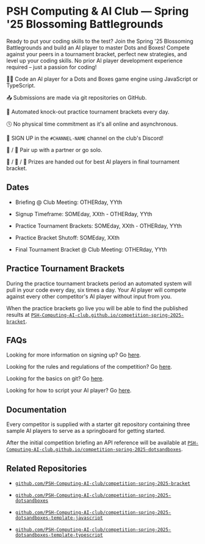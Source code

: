 # PSH Computing & AI Club — Spring '25 Blossoming Battlegrounds

Ready to put your coding skills to the test? Join the Spring '25 Blossoming Battlegrounds and build an AI player to master Dots and Boxes! Compete against your peers in a tournament bracket, perfect new strategies, and level up your coding skills. No prior AI player development experience required – just a passion for coding!

:technologist: Code an AI player for a Dots and Boxes game engine using JavaScript or TypeScript.

:outbox_tray: Submissions are made via git repositories on GitHub.

:calendar: Automated knock-out practice tournament brackets every day.

:clock4: No physical time commitment as it's all online and asynchronous.

:pencil: SIGN UP in the `#CHANNEL-NAME` channel on the club's Discord!

:bust_in_silhouette: / :busts_in_silhouette: Pair up with a partner or go solo.

:1st_place_medal: / :2nd_place_medal: / :3rd_place_medal: Prizes are handed out for best AI players in final tournament bracket.

## Dates

- Briefing @ Club Meeting: OTHERday, YYth

- Signup Timeframe: SOMEday, XXth - OTHERday, YYth

- Practice Tournament Brackets: SOMEday, XXth - OTHERday, YYth

- Practice Bracket Shutoff: SOMEday, XXth

- Final Tournament Bracket @ Club Meeting: OTHERday, YYth

## Practice Tournament Brackets

During the practice tournament brackets period an automated system will pull in your code every day, six times a day. Your AI player will compete against every other competitor's AI player without input from you.

When the practice brackets go live you will be able to find the published results at [`PSH-Computing-AI-club.github.io/competition-spring-2025-bracket`](https://PSH-Computing-AI-club.github.io/competition-spring-2025-bracket).

## FAQs

Looking for more information on signing up? Go [here](./signing-up.md).

Looking for the rules and regulations of the competition? Go [here](./regulations.md).

Looking for the basics on git? Go [here](./git-repositories.md).

Looking for how to script your AI player? Go [here](./ai-player-scripting.md).

## Documentation

Every competitor is supplied with a starter git repository containing three sample AI players to serve as a springboard for getting started.

After the initial competition briefing an API reference will be available at [`PSH-Computing-AI-club.github.io/competition-spring-2025-dotsandboxes`](https://PSH-Computing-AI-club.github.io/competition-spring-2025-dotsandboxes).

## Related Repositories

- [`github.com/PSH-Computing-AI-club/competition-spring-2025-bracket`](https://github.com/PSH-Computing-AI-club/competition-spring-2025-bracket)

- [`github.com/PSH-Computing-AI-club/competition-spring-2025-dotsandboxes`](https://github.com/PSH-Computing-AI-club/competition-spring-2025-dotsandboxes)

- [`github.com/PSH-Computing-AI-club/competition-spring-2025-dotsandboxes-template-javascript`](https://github.com/PSH-Computing-AI-club/competition-spring-2025-dotsandboxes-template-javascript)

- [`github.com/PSH-Computing-AI-club/competition-spring-2025-dotsandboxes-template-typescript`](https://github.com/PSH-Computing-AI-club/competition-spring-2025-dotsandboxes-template-typescript)

